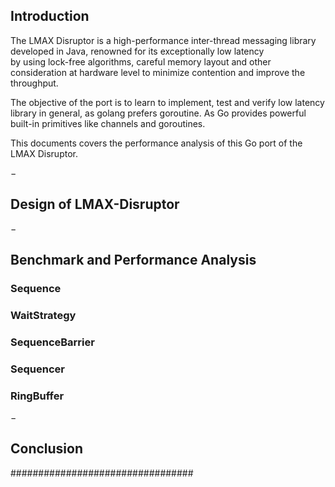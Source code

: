 
## Introduction
The LMAX Disruptor is a high-performance inter-thread messaging library developed in Java, renowned for its exceptionally low latency  
by using lock-free algorithms, careful memory layout and other consideration at hardware level to minimize contention and improve the throughput.

The objective of the port is to learn to implement, test and verify low latency library in general, as golang prefers goroutine.
As Go provides powerful built-in primitives like channels and goroutines.

This documents covers the performance analysis of this Go port of the LMAX Disruptor. 

$-$

## Design of LMAX-Disruptor







$-$

## Benchmark and Performance Analysis

### Sequence


### WaitStrategy


### SequenceBarrier


### Sequencer


### RingBuffer



$-$

## Conclusion 
















#################################
